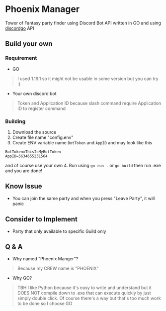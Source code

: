 # Phoenix Manager
Tower of Fantasy party finder using Discord Bot API written in GO and using [discordgo](https://github.com/bwmarrin/discordgo) API

## Build your own
### Requirement
* GO 
> I used 1.19.1 so it might not be usable in some version but you can try :)
* Your own discord bot
> Token and Application ID because slash command require Application ID to register command
### Building
1. Download the source
2. Create file name "config.env"
3. Create ENV variable name `BotToken` and `AppID` and may look like this
```
BotToken=ThisIsMyBotToken
AppID=5634655231564
```
and of course use your own
4. Run using `go run .` or `go build` then run .exe and you are done!

## Know Issue
* You can join the same party and when you press "Leave Party", it will panic

## Consider to Implement
* Party that only available to specific Guild only

## Q & A
- Why named "Phoenix Manger"?
> Because my CREW name is "PHOENIX"
- Why GO?
> TBH I like Python because it's easy to write and understand but it DOES NOT compile down to .exe that can execute quickly by just simply double click.
> Of course there's a way but that's too much work to be done so I choose GO
